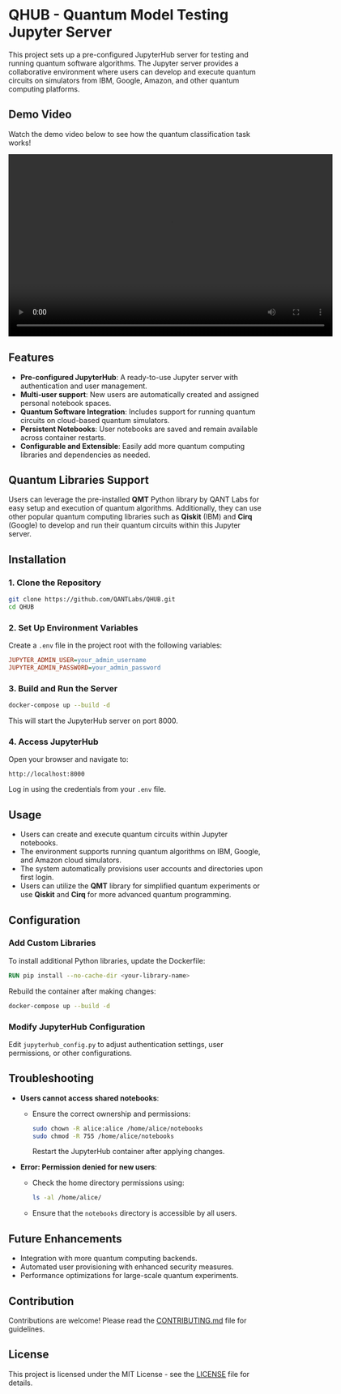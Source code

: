 # QHUB - Quantum Model Testing Jupyter Server

This project sets up a pre-configured JupyterHub server for testing and running quantum software algorithms. The Jupyter server provides a collaborative environment where users can develop and execute quantum circuits on simulators from IBM, Google, Amazon, and other quantum computing platforms.

## Demo Video

Watch the demo video below to see how the quantum classification task works!

<video width="640" height="360" controls>
  <source src="https://github.com/QANTLabs/QHUB/raw/main/demo/test-qmt-demo.mov" type="video/mov">
  Your browser does not support the video tag.
</video>

## Features
- **Pre-configured JupyterHub**: A ready-to-use Jupyter server with authentication and user management.
- **Multi-user support**: New users are automatically created and assigned personal notebook spaces.
- **Quantum Software Integration**: Includes support for running quantum circuits on cloud-based quantum simulators.
- **Persistent Notebooks**: User notebooks are saved and remain available across container restarts.
- **Configurable and Extensible**: Easily add more quantum computing libraries and dependencies as needed.

## Quantum Libraries Support
Users can leverage the pre-installed **QMT** Python library by QANT Labs for easy setup and execution of quantum algorithms. Additionally, they can use other popular quantum computing libraries such as **Qiskit** (IBM) and **Cirq** (Google) to develop and run their quantum circuits within this Jupyter server.

## Installation

### 1. Clone the Repository
```sh
git clone https://github.com/QANTLabs/QHUB.git
cd QHUB
```

### 2. Set Up Environment Variables
Create a `.env` file in the project root with the following variables:
```ini
JUPYTER_ADMIN_USER=your_admin_username
JUPYTER_ADMIN_PASSWORD=your_admin_password
```

### 3. Build and Run the Server
```sh
docker-compose up --build -d
```
This will start the JupyterHub server on port 8000.

### 4. Access JupyterHub
Open your browser and navigate to:
```
http://localhost:8000
```
Log in using the credentials from your `.env` file.

## Usage
- Users can create and execute quantum circuits within Jupyter notebooks.
- The environment supports running quantum algorithms on IBM, Google, and Amazon cloud simulators.
- The system automatically provisions user accounts and directories upon first login.
- Users can utilize the **QMT** library for simplified quantum experiments or use **Qiskit** and **Cirq** for more advanced quantum programming.

## Configuration
### Add Custom Libraries
To install additional Python libraries, update the Dockerfile:
```dockerfile
RUN pip install --no-cache-dir <your-library-name>
```
Rebuild the container after making changes:
```sh
docker-compose up --build -d
```

### Modify JupyterHub Configuration
Edit `jupyterhub_config.py` to adjust authentication settings, user permissions, or other configurations.

## Troubleshooting
- **Users cannot access shared notebooks**:
  - Ensure the correct ownership and permissions:
    ```sh
    sudo chown -R alice:alice /home/alice/notebooks
    sudo chmod -R 755 /home/alice/notebooks
    ```
    Restart the JupyterHub container after applying changes.

- **Error: Permission denied for new users**:
  - Check the home directory permissions using:
    ```sh
    ls -al /home/alice/
    ```
  - Ensure that the `notebooks` directory is accessible by all users.

## Future Enhancements
- Integration with more quantum computing backends.
- Automated user provisioning with enhanced security measures.
- Performance optimizations for large-scale quantum experiments.

## Contribution
Contributions are welcome! Please read the [CONTRIBUTING.md](CONTRIBUTING.md) file for guidelines.

## License
This project is licensed under the MIT License - see the [LICENSE](LICENSE) file for details.

